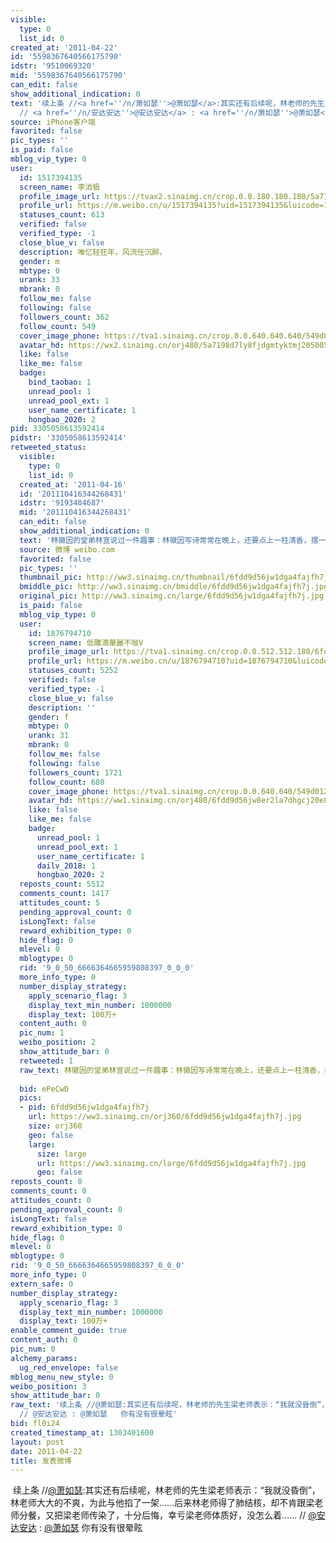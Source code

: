 ```yaml
---
visible:
  type: 0
  list_id: 0
created_at: '2011-04-22'
id: '5598367640566175790'
idstr: '9510069320'
mid: '5598367640566175790'
can_edit: false
show_additional_indication: 0
text: '续上条 //<a href=''/n/萧如瑟''>@萧如瑟</a>:其实还有后续呢，林老师的先生梁老师表示：“我就没昏倒”，林老师大大的不爽，为此与他掐了一架……后来林老师得了肺结核，却不肯跟梁老师分餐，又把梁老师传染了，十分后悔，幸亏梁老师体质好，没怎么着……
  // <a href=''/n/安达安达''>@安达安达</a> : <a href=''/n/萧如瑟''>@萧如瑟</a>   你有没有很晕眩'
source: iPhone客户端
favorited: false
pic_types: ''
is_paid: false
mblog_vip_type: 0
user:
  id: 1517394135
  screen_name: 李消极
  profile_image_url: https://tvax2.sinaimg.cn/crop.0.0.180.180.180/5a7198d7ly8fjdgmtyktmj20500500so.jpg?KID=imgbed,tva&Expires=1606400074&ssig=peOuppBDk8
  profile_url: https://m.weibo.cn/u/1517394135?uid=1517394135&luicode=10000011&lfid=2304131517394135_-_WEIBO_SECOND_PROFILE_WEIBO
  statuses_count: 613
  verified: false
  verified_type: -1
  close_blue_v: false
  description: 唯忆轻狂年，风流任沉醉。
  gender: m
  mbtype: 0
  urank: 33
  mbrank: 0
  follow_me: false
  following: false
  followers_count: 362
  follow_count: 549
  cover_image_phone: https://tva1.sinaimg.cn/crop.0.0.640.640.640/549d0121tw1egm1kjly3jj20hs0hsq4f.jpg
  avatar_hd: https://wx2.sinaimg.cn/orj480/5a7198d7ly8fjdgmtyktmj20500500so.jpg
  like: false
  like_me: false
  badge:
    bind_taobao: 1
    unread_pool: 1
    unread_pool_ext: 1
    user_name_certificate: 1
    hongbao_2020: 2
pid: 3305058613592414
pidstr: '3305058613592414'
retweeted_status:
  visible:
    type: 0
    list_id: 0
  created_at: '2011-04-16'
  id: '201110416344268431'
  idstr: '9193484687'
  mid: '201110416344268431'
  can_edit: false
  show_additional_indication: 0
  text: '林徽因的堂弟林宣说过一件趣事：林徽因写诗常常在晚上，还要点上一柱清香，摆一瓶插花，穿一袭白绸睡袍，面对庭中一池荷叶，在清风飘飘中吟哦酿制佳作。林徽因说：“我要是个男的，看一眼就会晕倒”，她把自恋演绎得精美绝伦，试问有哪个男子能逃离这致命的诱惑？ '
  source: 微博 weibo.com
  favorited: false
  pic_types: ''
  thumbnail_pic: http://ww3.sinaimg.cn/thumbnail/6fdd9d56jw1dga4fajfh7j.jpg
  bmiddle_pic: http://ww3.sinaimg.cn/bmiddle/6fdd9d56jw1dga4fajfh7j.jpg
  original_pic: http://ww3.sinaimg.cn/large/6fdd9d56jw1dga4fajfh7j.jpg
  is_paid: false
  mblog_vip_type: 0
  user:
    id: 1876794710
    screen_name: 低雕滴華麗不咖V
    profile_image_url: https://tva1.sinaimg.cn/crop.0.0.512.512.180/6fdd9d56jw8er2la7dhgcj20e80e8dg6.jpg?KID=imgbed,tva&Expires=1606400074&ssig=6FhI%2B1d%2BGh
    profile_url: https://m.weibo.cn/u/1876794710?uid=1876794710&luicode=10000011&lfid=2304131517394135_-_WEIBO_SECOND_PROFILE_WEIBO
    statuses_count: 5252
    verified: false
    verified_type: -1
    close_blue_v: false
    description: ''
    gender: f
    mbtype: 0
    urank: 31
    mbrank: 0
    follow_me: false
    following: false
    followers_count: 1721
    follow_count: 680
    cover_image_phone: https://tva1.sinaimg.cn/crop.0.0.640.640/549d0121tw1egm1kjly3jj20hs0hsq4f.jpg
    avatar_hd: https://ww1.sinaimg.cn/orj480/6fdd9d56jw8er2la7dhgcj20e80e8dg6.jpg
    like: false
    like_me: false
    badge:
      unread_pool: 1
      unread_pool_ext: 1
      user_name_certificate: 1
      dailv_2018: 1
      hongbao_2020: 2
  reposts_count: 5512
  comments_count: 1417
  attitudes_count: 5
  pending_approval_count: 0
  isLongText: false
  reward_exhibition_type: 0
  hide_flag: 0
  mlevel: 0
  mblogtype: 0
  rid: '9_0_50_6666364665959808397_0_0_0'
  more_info_type: 0
  number_display_strategy:
    apply_scenario_flag: 3
    display_text_min_number: 1000000
    display_text: 100万+
  content_auth: 0
  pic_num: 1
  weibo_position: 2
  show_attitude_bar: 0
  retweeted: 1
  raw_text: 林徽因的堂弟林宣说过一件趣事：林徽因写诗常常在晚上，还要点上一柱清香，摆一瓶插花，穿一袭白绸睡袍，面对庭中一池荷叶，在清风飘飘中吟哦酿制佳作。林徽因说：“我要是个男的，看一眼就会晕倒”，她把自恋演绎得精美绝伦，试问有哪个男子能逃离这致命的诱惑？
    ​​​
  bid: ePeCwD
  pics:
  - pid: 6fdd9d56jw1dga4fajfh7j
    url: https://ww3.sinaimg.cn/orj360/6fdd9d56jw1dga4fajfh7j.jpg
    size: orj360
    geo: false
    large:
      size: large
      url: https://ww3.sinaimg.cn/large/6fdd9d56jw1dga4fajfh7j.jpg
      geo: false
reposts_count: 0
comments_count: 0
attitudes_count: 0
pending_approval_count: 0
isLongText: false
reward_exhibition_type: 0
hide_flag: 0
mlevel: 0
mblogtype: 0
rid: '9_0_50_6666364665959808397_0_0_0'
more_info_type: 0
extern_safe: 0
number_display_strategy:
  apply_scenario_flag: 3
  display_text_min_number: 1000000
  display_text: 100万+
enable_comment_guide: true
content_auth: 0
pic_num: 0
alchemy_params:
  ug_red_envelope: false
mblog_menu_new_style: 0
weibo_position: 3
show_attitude_bar: 0
raw_text: '续上条 //@萧如瑟:其实还有后续呢，林老师的先生梁老师表示：“我就没昏倒”，林老师大大的不爽，为此与他掐了一架……后来林老师得了肺结核，却不肯跟梁老师分餐，又把梁老师传染了，十分后悔，幸亏梁老师体质好，没怎么着……
  // @安达安达 : @萧如瑟   你有没有很晕眩'
bid: fl0i24
created_timestamp_at: 1303401600
layout: post
date: 2011-04-22
title: 发表微博
---
```


![]()
续上条 //<a href='/n/萧如瑟'>@萧如瑟</a>:其实还有后续呢，林老师的先生梁老师表示：“我就没昏倒”，林老师大大的不爽，为此与他掐了一架……后来林老师得了肺结核，却不肯跟梁老师分餐，又把梁老师传染了，十分后悔，幸亏梁老师体质好，没怎么着…… // <a href='/n/安达安达'>@安达安达</a> : <a href='/n/萧如瑟'>@萧如瑟</a>   你有没有很晕眩
